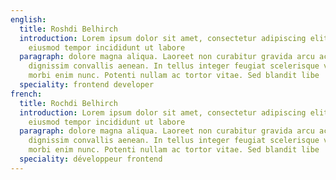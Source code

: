 ```yaml
---
english:
  title: Roshdi Belhirch
  introduction: Lorem ipsum dolor sit amet, consectetur adipiscing elit, sed do
    eiusmod tempor incididunt ut labore
  paragraph: dolore magna aliqua. Laoreet non curabitur gravida arcu ac tortor
    dignissim convallis aenean. In tellus integer feugiat scelerisque varius
    morbi enim nunc. Potenti nullam ac tortor vitae. Sed blandit libe
  speciality: frontend developer
french:
  title: Rochdi Belhirch
  introduction: Lorem ipsum dolor sit amet, consectetur adipiscing elit, sed do
    eiusmod tempor incididunt ut labore
  paragraph: dolore magna aliqua. Laoreet non curabitur gravida arcu ac tortor
    dignissim convallis aenean. In tellus integer feugiat scelerisque varius
    morbi enim nunc. Potenti nullam ac tortor vitae. Sed blandit libe
  speciality: développeur frontend
---
```

